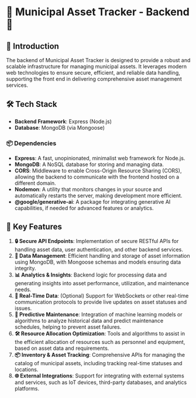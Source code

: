 # 🌟  Municipal Asset Tracker - Backend 🌟

## 🚀 Introduction

The backend of  Municipal Asset Tracker is designed to provide a robust and scalable infrastructure for managing municipal assets. It leverages modern web technologies to ensure secure, efficient, and reliable data handling, supporting the front end in delivering comprehensive asset management services.

## 🛠️ Tech Stack

- **Backend Framework**: Express (Node.js)
- **Database**: MongoDB (via Mongoose)

### 📦 Dependencies

- **Express**: A fast, unopinionated, minimalist web framework for Node.js.
- **MongoDB**: A NoSQL database for storing and managing data.
- **CORS**: Middleware to enable Cross-Origin Resource Sharing (CORS), allowing the backend to communicate with the frontend hosted on a different domain.
- **Nodemon**: A utility that monitors changes in your source and automatically restarts the server, making development more efficient.
- **@google/generative-ai**: A package for integrating generative AI capabilities, if needed for advanced features or analytics.

## 🌟 Key Features

1. **🔒 Secure API Endpoints**: Implementation of secure RESTful APIs for handling asset data, user authentication, and other backend services.
2. **📂 Data Management**: Efficient handling and storage of asset information using MongoDB, with Mongoose schemas and models ensuring data integrity.
3. **📊 Analytics & Insights**: Backend logic for processing data and generating insights into asset performance, utilization, and maintenance needs.
4. **📡 Real-Time Data**: (Optional) Support for WebSockets or other real-time communication protocols to provide live updates on asset statuses and issues.
5. **🔧 Predictive Maintenance**: Integration of machine learning models or algorithms to analyze historical data and predict maintenance schedules, helping to prevent asset failures.
6. **🛠️ Resource Allocation Optimization**: Tools and algorithms to assist in the efficient allocation of resources such as personnel and equipment, based on asset data and requirements.
7. **📦 Inventory & Asset Tracking**: Comprehensive APIs for managing the catalog of municipal assets, including tracking real-time statuses and locations.
8. **🌐 External Integrations**: Support for integrating with external systems and services, such as IoT devices, third-party databases, and analytics platforms.
